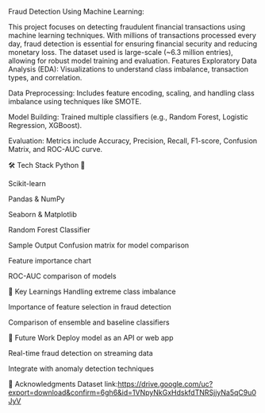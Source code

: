 Fraud Detection Using Machine Learning:

This project focuses on detecting fraudulent financial transactions using machine learning techniques. With millions of transactions processed every day, fraud detection is essential for ensuring financial security and reducing monetary loss. The dataset used is large-scale (~6.3 million entries), allowing for robust model training and evaluation.
Features
Exploratory Data Analysis (EDA): Visualizations to understand class imbalance, transaction types, and correlation.

Data Preprocessing: Includes feature encoding, scaling, and handling class imbalance using techniques like SMOTE.

Model Building: Trained multiple classifiers (e.g., Random Forest, Logistic Regression, XGBoost).

Evaluation: Metrics include Accuracy, Precision, Recall, F1-score, Confusion Matrix, and ROC-AUC curve.

🛠️ Tech Stack
Python 🐍

Scikit-learn

Pandas & NumPy

Seaborn & Matplotlib

Random Forest Classifier

Sample Output
Confusion matrix for model comparison

Feature importance chart

ROC-AUC comparison of models

🧠 Key Learnings
Handling extreme class imbalance

Importance of feature selection in fraud detection

Comparison of ensemble and baseline classifiers

📎 Future Work
Deploy model as an API or web app

Real-time fraud detection on streaming data

Integrate with anomaly detection techniques

📌 Acknowledgments
Dataset link:https://drive.google.com/uc?export=download&confirm=6gh6&id=1VNpyNkGxHdskfdTNRSjjyNa5qC9u0JyV
